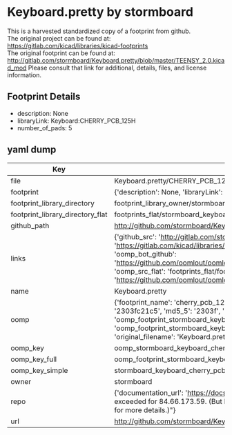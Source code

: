 # Keyboard.pretty by stormboard  
This is a harvested standardized copy of a footprint from github.  
The original project can be found at:  
https://gitlab.com/kicad/libraries/kicad-footprints  
The original footprint can be found at:
http://gitlab.com/stormboard/Keyboard.pretty/blob/master/TEENSY_2.0.kicad_mod
Please consult that link for additional, details, files, and license information.  
## Footprint Details
* description: None  
* libraryLink: Keyboard:CHERRY_PCB_125H  
* number_of_pads: 5  
## yaml dump  
| Key | Value |  
| --- | --- |  
| file | Keyboard.pretty/CHERRY_PCB_125H.kicad_mod |  
| footprint | {'description': None, 'libraryLink': 'Keyboard:CHERRY_PCB_125H', 'number_of_pads': 5} |  
| footprint_library_directory | footprint_library_owner/stormboard_Keyboard.pretty |  
| footprint_library_directory_flat | footprints_flat/stormboard_keyboard_cherry_pcb_125h/working |  
| github_path | http://github.com/stormboard/Keyboard.pretty/blob/master/CHERRY_PCB_125H.kicad_mod |  
| links | {'github_src': 'http://gitlab.com/stormboard/Keyboard.pretty/blob/master/TEENSY_2.0.kicad_mod', 'github_src_repo': 'https://gitlab.com/kicad/libraries/kicad-footprints', 'oomp_bot': 'footprints/stormboard_keyboard_cherry_pcb_125h/working', 'oomp_bot_github': 'https://github.com/oomlout/oomlout_oomp_footprint_bot/tree/main/footprints/stormboard_keyboard_cherry_pcb_125h/working', 'oomp_src_flat': 'footprints_flat/footprints_flat/stormboard_keyboard_cherry_pcb_125h/working', 'oomp_src_flat_github': 'https://github.com/oomlout/oomlout_oomp_footprint_src/tree/main/footprints_flat/stormboard_keyboard_cherry_pcb_125h/working'} |  
| name | Keyboard.pretty |  
| oomp | {'footprint_name': 'cherry_pcb_125h', 'library_name': 'keyboard', 'md5': '2303fc21c50d6dea23a73bbd6a942fef', 'md5_10': '2303fc21c5', 'md5_5': '2303f', 'md5_6': '2303fc', 'oomp_key': 'oomp_stormboard_keyboard_cherry_pcb_125h', 'oomp_key_extra': 'oomp_footprint_stormboard_keyboard_cherry_pcb_125h', 'oomp_key_full': 'oomp_footprint_stormboard_keyboard_cherry_pcb_125h_2303fc', 'oomp_key_simple': 'stormboard_keyboard_cherry_pcb_125h', 'original_filename': 'Keyboard.pretty/CHERRY_PCB_125H.kicad_mod', 'owner_name': 'stormboard'} |  
| oomp_key | oomp_stormboard_keyboard_cherry_pcb_125h |  
| oomp_key_full | oomp_footprint_stormboard_keyboard_cherry_pcb_125h |  
| oomp_key_simple | stormboard_keyboard_cherry_pcb_125h |  
| owner | stormboard |  
| repo | {'documentation_url': 'https://docs.github.com/rest/overview/resources-in-the-rest-api#rate-limiting', 'message': "API rate limit exceeded for 84.66.173.59. (But here's the good news: Authenticated requests get a higher rate limit. Check out the documentation for more details.)"} |  
| url | http://github.com/stormboard/Keyboard.pretty |  

